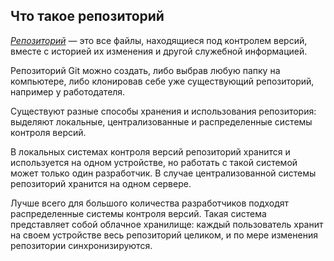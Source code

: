 ## Что такое репозиторий

<u>*Репозиторий*</u> — это все файлы, находящиеся под контролем версий, вместе с историей их изменения и другой служебной информацией.

Репозиторий Git можно создать, либо выбрав любую папку на компьютере, либо клонировав себе уже существующий репозиторий, например у работодателя.

Существуют разные способы хранения и использования репозитория: выделяют локальные, централизованные и распределенные системы контроля версий.

В локальных системах контроля версий репозиторий хранится и используется на одном устройстве, но работать с такой системой может только один разработчик. В случае централизованной системы репозиторий хранится на одном сервере.

Лучше всего для большого количества разработчиков подходят распределенные системы контроля версий. Такая система представляет собой облачное хранилище: каждый пользователь хранит на своем устройстве весь репозиторий целиком, и по мере изменения репозитории синхронизируются.
